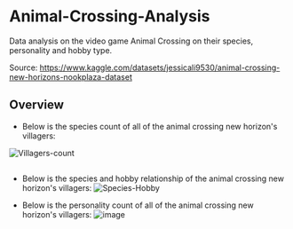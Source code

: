 # Animal-Crossing-Analysis
Data analysis on the video game Animal Crossing on their species, personality and hobby type.

Source: https://www.kaggle.com/datasets/jessicali9530/animal-crossing-new-horizons-nookplaza-dataset


## Overview

- Below is the species count of all of the animal crossing new horizon's villagers:

![Villagers-count](https://user-images.githubusercontent.com/66655353/231547770-b4947914-7c66-4c5c-808a-b771ab568c2b.png)

## 
- Below is the species and hobby relationship of the animal crossing new horizon's villagers:
![Species-Hobby](https://user-images.githubusercontent.com/66655353/231547806-d9f964d2-556e-4b51-96d6-1da90400f0d0.png)

- Below is the personality count of all of the animal crossing new horizon's villagers:
![image](https://user-images.githubusercontent.com/66655353/231547877-b76f970f-0f6f-4f6f-84eb-043d2ba3f474.png)


